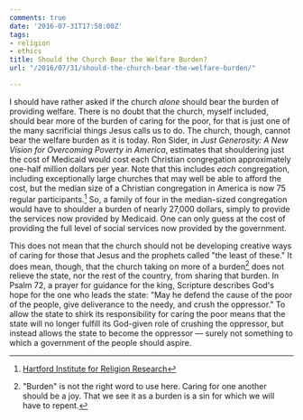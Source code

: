 ```yaml
---
comments: true
date: '2016-07-31T17:58:00Z'
tags:
- religion
- ethics
title: Should the Church Bear the Welfare Burden?
url: "/2016/07/31/should-the-church-bear-the-welfare-burden/"

---
```

I should have rather asked if the church *alone* should bear the burden of providing welfare. There is no doubt that the church, myself included, should bear more of the burden of caring for the poor, for that is just one of the many sacrificial things Jesus calls us to do. The church, though, cannot bear the welfare burden as it is today. Ron Sider, in *Just Generosity: A New Vision for Overcoming Poverty in America*, estimates that shouldering just the cost of Medicaid would cost each Christian congregation approximately one-half million dollars per year. Note that this includes *each* congregation, including exceptionally large churches that may well be able to afford the cost, but the median size of a Christian congregation in America is now 75 regular participants.[^1] So, a family of four in the median-sized congregation would have to shoulder a burden of nearly 27,000 dollars, simply to provide the services now provided by Medicaid. One can only guess at the cost of providing the full level of social services now provided by the government.

This does not mean that the church should not be developing creative ways of caring for those that Jesus and the prophets called "the least of these." It does mean, though, that the church taking on more of a burden[^2] does not relieve the state, nor the rest of the country, from sharing that burden. In Psalm 72, a prayer for guidance for the king, Scripture describes God's hope for the one who leads the state: "May he defend the cause of the poor of the people, give deliverance to the needy, and crush the oppressor." To allow the state to shirk its responsibility for caring the poor means that the state will no longer fulfill its God-given role of crushing the oppressor, but instead allows the state to become the oppressor — surely not something to which a government of the people should aspire.

[^1]: [Hartford Institute for Religion Research](http://hirr.hartsem.edu/research/fastfacts/fast_facts.html#sizecong)

[^2]: "Burden" is not the right word to use here. Caring for one another should be a joy. That we see it as a burden is a sin for which we will have to repent.

